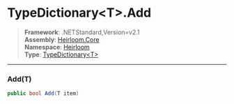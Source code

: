 # TypeDictionary\<T>.Add

> **Framework**: .NETStandard,Version=v2.1  
> **Assembly**: [Heirloom.Core][0]  
> **Namespace**: [Heirloom][0]  
> **Type**: [TypeDictionary\<T>][1]  

--------------------------------------------------------------------------------

### Add(T)

```cs
public bool Add(T item)
```

[0]: ..\Heirloom.Core.md
[1]: Heirloom.TypeDictionary[T].md
